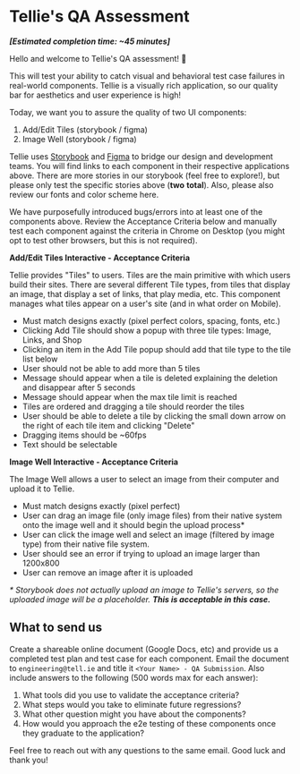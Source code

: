 # Tellie's QA Assessment

**_[Estimated completion time: ~45 minutes]_**

Hello and welcome to Tellie&#39;s QA assessment! 👋

This will test your ability to catch visual and behavioral test case failures in real-world components. Tellie is a visually rich application, so our quality bar for aesthetics and user experience is high!

Today, we want you to assure the quality of two UI components:

1. Add/Edit Tiles (storybook / figma)
1. Image Well (storybook / figma)

Tellie uses [Storybook](https://storybook.js.org/) and [Figma](https://www.figma.com) to bridge our design and development teams. You will find links to each component in their respective applications above. There are more stories in our storybook (feel free to explore!), but please only test the specific stories above (**two** **total**). Also, please also review our fonts and color scheme here.

We have purposefully introduced bugs/errors into at least one of the components above. Review the Acceptance Criteria below and manually test each component against the criteria in Chrome on Desktop (you might opt to test other browsers, but this is not required).

**Add/Edit Tiles Interactive - Acceptance Criteria**

Tellie provides &quot;Tiles&quot; to users. Tiles are the main primitive with which users build their sites. There are several different Tile types, from tiles that display an image, that display a set of links, that play media, etc. This component manages what tiles appear on a user&#39;s site (and in what order on Mobile).

- Must match designs exactly (pixel perfect colors, spacing, fonts, etc.)
- Clicking Add Tile should show a popup with three tile types: Image, Links, and Shop
- Clicking an item in the Add Tile popup should add that tile type to the tile list below
- User should not be able to add more than 5 tiles
- Message should appear when a tile is deleted explaining the deletion and disappear after 5 seconds
- Message should appear when the max tile limit is reached
- Tiles are ordered and dragging a tile should reorder the tiles
- User should be able to delete a tile by clicking the small down arrow on the right of each tile item and clicking &quot;Delete&quot;
- Dragging items should be ~60fps
- Text should be selectable

**Image Well Interactive - Acceptance Criteria**

The Image Well allows a user to select an image from their computer and upload it to Tellie.

- Must match designs exactly (pixel perfect)
- User can drag an image file (only image files) from their native system onto the image well and it should begin the upload process*
- User can click the image well and select an image (filtered by image type) from their native file system.
- User should see an error if trying to upload an image larger than 1200x800
- User can remove an image after it is uploaded

_* Storybook does not actually upload an image to Tellie&#39;s servers, so the uploaded image will be a placeholder._ **_This is acceptable in this case._**

## What to send us

Create a shareable online document (Google Docs, etc) and provide us a completed test plan and test case for each component. Email the document to `engineering@tell.ie` and title it `<Your Name> - QA Submission`. Also include answers to the following (500 words max for each answer):

1. What tools did you use to validate the acceptance criteria?
1. What steps would you take to eliminate future regressions?
1. What other question might you have about the components?
1. How would you approach the e2e testing of these components once they graduate to the application?

Feel free to reach out with any questions to the same email. Good luck and thank you!
